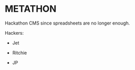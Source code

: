 # METATHON

Hackathon CMS since spreadsheets are no longer enough.

Hackers:

* Jet

* Ritchie

* JP
